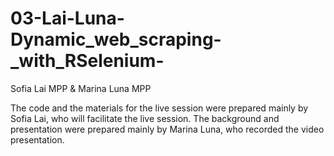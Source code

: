 # 03-Lai-Luna-Dynamic_web_scraping-_with_RSelenium-
Sofia Lai MPP &amp; Marina Luna MPP

The code and the materials for the live session were prepared mainly by Sofia Lai, who will facilitate the live session. 
The background and presentation were prepared mainly by Marina Luna, who recorded the video presentation. 


